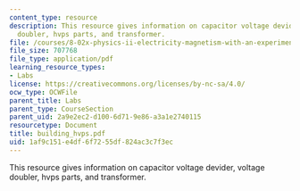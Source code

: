 ```yaml
---
content_type: resource
description: This resource gives information on capacitor voltage devider, voltage
  doubler, hvps parts, and transformer.
file: /courses/8-02x-physics-ii-electricity-magnetism-with-an-experimental-focus-spring-2005/1af9c151e4df6f7255df824ac3c7f3ec_building_hvps.pdf
file_size: 707768
file_type: application/pdf
learning_resource_types:
- Labs
license: https://creativecommons.org/licenses/by-nc-sa/4.0/
ocw_type: OCWFile
parent_title: Labs
parent_type: CourseSection
parent_uid: 2a9e2ec2-d100-6d71-9e86-a3a1e2740115
resourcetype: Document
title: building_hvps.pdf
uid: 1af9c151-e4df-6f72-55df-824ac3c7f3ec
---
```

This resource gives information on capacitor voltage devider, voltage doubler, hvps parts, and transformer.